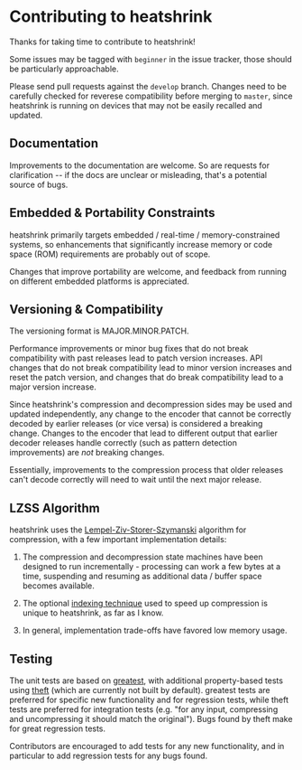 # Contributing to heatshrink

Thanks for taking time to contribute to heatshrink!

Some issues may be tagged with `beginner` in the issue tracker, those
should be particularly approachable.

Please send pull requests against the `develop` branch. Changes need to
be carefully checked for reverese compatibility before merging to
`master`, since heatshrink is running on devices that may not be easily
recalled and updated.


## Documentation

Improvements to the documentation are welcome. So are requests for
clarification -- if the docs are unclear or misleading, that's a
potential source of bugs.


## Embedded & Portability Constraints

heatshrink primarily targets embedded / real-time / memory-constrained
systems, so enhancements that significantly increase memory or code
space (ROM) requirements are probably out of scope.

Changes that improve portability are welcome, and feedback from running
on different embedded platforms is appreciated.


## Versioning & Compatibility

The versioning format is MAJOR.MINOR.PATCH.

Performance improvements or minor bug fixes that do not break
compatibility with past releases lead to patch version increases. API
changes that do not break compatibility lead to minor version increases
and reset the patch version, and changes that do break compatibility
lead to a major version increase.

Since heatshrink's compression and decompression sides may be used and
updated independently, any change to the encoder that cannot be
correctly decoded by earlier releases (or vice versa) is considered a
breaking change. Changes to the encoder that lead to different output
that earlier decoder releases handle correctly (such as pattern
detection improvements) are *not* breaking changes.

Essentially, improvements to the compression process that older releases
can't decode correctly will need to wait until the next major release.


## LZSS Algorithm

heatshrink uses the [Lempel-Ziv-Storer-Szymanski][LZSS] algorithm for
compression, with a few important implementation details:

1. The compression and decompression state machines have been designed
   to run incrementally - processing can work a few bytes at a time,
   suspending and resuming as additional data / buffer space becomes
   available.

2. The optional [indexing technique][index] used to speed up compression
   is unique to heatshrink, as far as I know.

3. In general, implementation trade-offs have favored low memory usage.

[index]: http://spin.atomicobject.com/2014/01/13/lightweight-indexing-for-embedded-systems/
[LZSS]: http://en.wikipedia.org/wiki/Lempel-Ziv-Storer-Szymanski


## Testing

The unit tests are based on [greatest][g], with additional
property-based tests using [theft][t] (which are currently not built by
default). greatest tests are preferred for specific new functionality
and for regression tests, while theft tests are preferred for
integration tests (e.g. "for any input, compressing and uncompressing it
should match the original"). Bugs found by theft make for great regression
tests.

Contributors are encouraged to add tests for any new functionality, and
in particular to add regression tests for any bugs found.

[g]: https://github.com/silentbicycle/greatest
[t]: https://github.com/silentbicycle/theft

